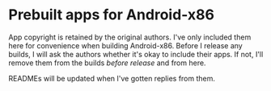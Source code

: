 # Prebuilt apps for Android-x86 
App copyright is retained by the original authors. I've only included them here for convenience when building Android-x86. Before I release any builds, I will ask the authors whether it's okay to include their apps. If not, I'll remove them from the builds *before release* and from here.

READMEs will be updated when I've gotten replies from them.
